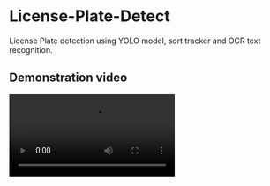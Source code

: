 # License-Plate-Detect
License Plate detection using YOLO model, sort tracker and OCR text recognition.

## Demonstration video
![demonstration](demo.mp4)
